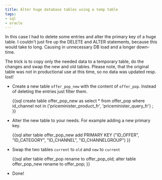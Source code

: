 ```yaml
---
title: Alter huge database tables using a temp table
tags:
- sql
- oracle
---
```


In this case I had to delete some entries and alter the primary key of a huge 
table. I couldn't just fire up the DELETE and ALTER statements, because this 
would take to long. Causing in unnecessary DB load and a longer down-time.

The trick is to copy only the needed data to a temporary table, do the changes
and swap the new and old tables. Please note, that the original table was not
in productional use at this time, so no data was updated resp. lost!

* Create a new table `offer_pop_new` with the content of `offer_pop`. Instead
  of deleting the entries just filter them.

  {{sql
  create table offer_pop_new as
  select *
  from offer_pop
  where id_channel not in ('priceminister_product_fr', 'priceminister_query_fr')
  ;
  }}

* Alter the new table to your needs. For example adding a new primary key.

  {{sql
  alter table offer_pop_new
  add PRIMARY KEY ("ID_OFFER", "ID_CATEGORY", "ID_CHANNEL", "ID_CHANNELGROUP")
  }}

* Swap the two tables `current` to `old` and `new` to `current`

  {{sql
  alter table offer_pop rename to offer_pop_old;
  alter table offer_pop_new rename to offer_pop;
  }}

* Done!
